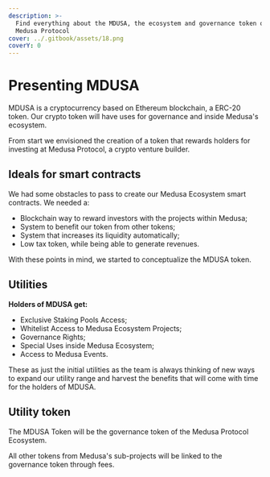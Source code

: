 ```yaml
---
description: >-
  Find everything about the MDUSA, the ecosystem and governance token of the
  Medusa Protocol
cover: ../.gitbook/assets/18.png
coverY: 0
---
```


# Presenting MDUSA

MDUSA is a cryptocurrency based on Ethereum blockchain, a ERC-20 token. Our crypto token will have uses for governance and inside Medusa's ecosystem.

From start we envisioned the creation of a token that rewards holders for investing at Medusa Protocol, a crypto venture builder.&#x20;

## Ideals for smart contracts

We had some obstacles to pass to create our Medusa Ecosystem smart contracts. We needed a:

* Blockchain way to reward investors with the projects within Medusa;
* System to benefit our token from other tokens;
* System that increases its liquidity automatically;
* Low tax token, while being able to generate revenues.

With these points in mind, we started to conceptualize the MDUSA token.&#x20;

## Utilities

**Holders of MDUSA get:**

* Exclusive Staking Pools Access;
* Whitelist Access to Medusa Ecosystem Projects;
* Governance Rights;
* Special Uses inside Medusa Ecosystem;
* Access to Medusa Events.

These as just the initial utilities as the team is always thinking of new ways to expand our utility range and harvest the benefits that will come with time for the holders of MDUSA.

## Utility token

The MDUSA Token will be the governance token of the Medusa Protocol Ecosystem.&#x20;

All other tokens from Medusa's sub-projects will be linked to the governance token through fees.
